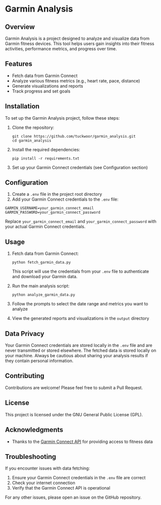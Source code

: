 # Garmin Analysis

## Overview

Garmin Analysis is a project designed to analyze and visualize data from Garmin fitness devices. This tool helps users gain insights into their fitness activities, performance metrics, and progress over time.

## Features

- Fetch data from Garmin Connect
- Analyze various fitness metrics (e.g., heart rate, pace, distance)
- Generate visualizations and reports
- Track progress and set goals

## Installation

To set up the Garmin Analysis project, follow these steps:

1. Clone the repository:
   ```
   git clone https://github.com/tuckwoor/garmin_analysis.git
   cd garmin_analysis
   ```

2. Install the required dependencies:
   ```
   pip install -r requirements.txt
   ```

3. Set up your Garmin Connect credentials (see Configuration section)

## Configuration

1. Create a `.env` file in the project root directory
2. Add your Garmin Connect credentials to the `.env` file:

```
GARMIN_USERNAME=your_garmin_connect_email
GARMIN_PASSWORD=your_garmin_connect_password
```

Replace `your_garmin_connect_email` and `your_garmin_connect_password` with your actual Garmin Connect credentials.

## Usage

1. Fetch data from Garmin Connect:
   ```
   python fetch_garmin_data.py
   ```
   This script will use the credentials from your `.env` file to authenticate and download your Garmin data.

2. Run the main analysis script:
   ```
   python analyze_garmin_data.py
   ```

3. Follow the prompts to select the date range and metrics you want to analyze

4. View the generated reports and visualizations in the `output` directory

## Data Privacy

Your Garmin Connect credentials are stored locally in the `.env` file and are never transmitted or stored elsewhere. The fetched data is stored locally on your machine. Always be cautious about sharing your analysis results if they contain personal information.

## Contributing

Contributions are welcome! Please feel free to submit a Pull Request.

## License

This project is licensed under the GNU General Public License (GPL).

## Acknowledgments

- Thanks to the [Garmin Connect API](https://developer.garmin.com/connect-api/overview/) for providing access to fitness data

## Troubleshooting

If you encounter issues with data fetching:
1. Ensure your Garmin Connect credentials in the `.env` file are correct
2. Check your internet connection
3. Verify that the Garmin Connect API is operational

For any other issues, please open an issue on the GitHub repository.
